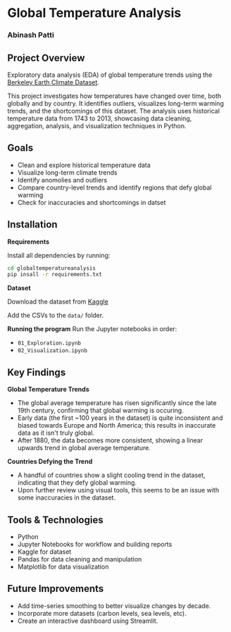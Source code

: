 # Global Temperature Analysis
### Abinash Patti

## Project Overview
Exploratory data analysis (EDA) of global temperature trends using the [Berkeley Earth Climate Dataset](https://www.kaggle.com/datasets/berkeleyearth/climate-change-earth-surface-temperature-data).

This project investigates how temperatures have changed over time, both globally and by country. It identifies outliers, visualizes long-term warming trends, and the shortcomings of this dataset. The analysis uses historical temperature data from 1743 to 2013, showcasing data cleaning, aggregation, analysis, and visualization techniques in Python.

## Goals
- Clean and explore historical temperature data
- Visualize long-term climate trends
- Identify anomolies and outliers
- Compare country-level trends and identify regions that defy global warming
- Check for inaccuracies and shortcomings in datset

## Installation

**Requirements**

Install all dependencies by running:

```bash
cd globaltemperatureanalysis
pip insall -r requirements.txt
```

**Dataset**

Download the dataset from [Kaggle](https://www.kaggle.com/datasets/berkeleyearth/climate-change-earth-surface-temperature-data/data)

Add the CSVs to the `data/` folder.

**Running the program**
Run the Jupyter notebooks in order:
- `01_Exploration.ipynb`
- `02_Visualization.ipynb`

## Key Findings

**Global Temperature Trends**

- The global average temperature has risen significantly since the late 19th century, confirming that global warming is occuring.
- Early data (the first ~100 years in the dataset) is quite inconsistent and biased towards Europe and North America; this results in inaccurate data as it isn't truly global.
- After 1880, the data becomes more consistent, showing a linear upwards trend in global average temperature.

**Countries Defying the Trend**
- A handful of countries show a slight cooling trend in the dataset, indicating that they defy global warming.
- Upon further review using visual tools, this seems to be an issue with some inaccuracies in the dataset.

## Tools & Technologies
- Python
- Jupyter Notebooks for workflow and building reports
- Kaggle for dataset
- Pandas for data cleaning and manipulation
- Matplotlib for data visualization

## Future Improvements
- Add time-series smoothing to better visualize changes by decade.
- Incorporate more datasets (carbon levels, sea levels, etc).
- Create an interactive dashboard using Streamlit.
